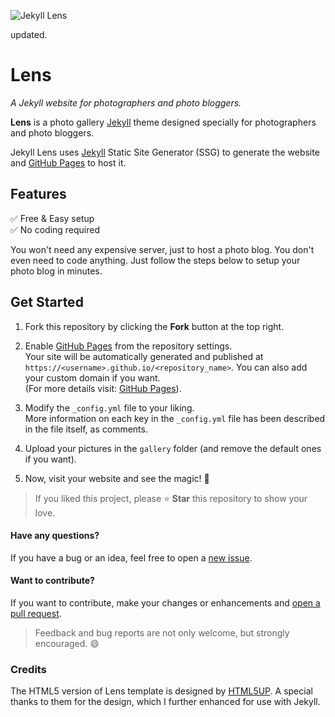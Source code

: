 ![Jekyll Lens](https://i.imgur.com/Qi7gdQC.png)

updated.

# Lens

_A Jekyll website for photographers and photo bloggers._

**Lens** is a photo gallery [Jekyll](https://jekyllrb.com/) theme designed
specially for photographers and photo bloggers.

Jekyll Lens uses [Jekyll](https://jekyllrb.com/) Static Site Generator (SSG) to
generate the website and [GitHub Pages](https://pages.github.com) to host it.

## Features

✅ Free & Easy setup  
 ✅ No coding required

You won't need any expensive server, just to host a photo blog. You don't
even need to code anything. Just follow the steps below to setup your photo blog
in minutes.

## Get Started

1.  Fork this repository by clicking the **Fork** button at the top right.

1.  Enable [GitHub Pages](https://pages.github.com) from the repository
    settings.  
    Your site will be automatically generated and published at
    `https://<username>.github.io/<repository_name>`. You can also add your
    custom domain if you want.  
    (For more details visit: [GitHub Pages](https://pages.github.com)).

1.  Modify the `_config.yml` file to your liking.  
    More information on each key in the `_config.yml` file has been described in
    the file itself, as comments.

1.  Upload your pictures in the `gallery` folder (and remove the default ones if
    you want).

1.  Now, visit your website and see the magic! 🎉

> If you liked this project, please ⭐ **Star** this repository to show your
> love.

#### Have any questions?

If you have a bug or an idea, feel free to open a [new issue](https://github.com/ElasticDesigns/jekyll-lens/issues/new).

#### Want to contribute?

If you want to contribute, make your changes or enhancements and [open a
pull request](https://github.com/ElasticDesigns/jekyll-lens/compare).

> Feedback and bug reports are not only welcome, but strongly encouraged. 😄

### Credits

The HTML5 version of Lens template is designed by [HTML5UP](https://html5up.net/lens).
A special thanks to them for the design, which I further enhanced for use with
Jekyll.
